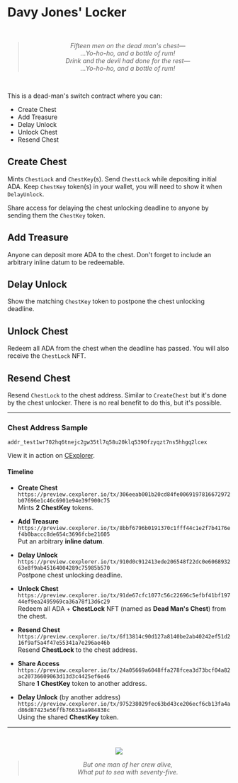 # Davy Jones' Locker

<br/><div align="center">
  >_Fifteen men on the dead man's chest—_<br/>
  >_...Yo-ho-ho, and a bottle of rum!_<br/>
  >_Drink and the devil had done for the rest—_<br/>
  >_...Yo-ho-ho, and a bottle of rum!_<br/>
</div><br/>

This is a dead-man's switch contract where you can:
- Create Chest
- Add Treasure
- Delay Unlock
- Unlock Chest
- Resend Chest

## Create Chest
Mints `ChestLock` and `ChestKey`(s). Send `ChestLock` while depositing initial ADA.
Keep `ChestKey` token(s) in your wallet, you will need to show it when `DelayUnlock`.

Share access for delaying the chest unlocking deadline to anyone by sending them the
`ChestKey` token.

## Add Treasure
Anyone can deposit more ADA to the chest. Don't forget to include an arbitrary inline
datum to be redeemable.

## Delay Unlock
Show the matching `ChestKey` token to postpone the chest unlocking deadline.

## Unlock Chest
Redeem all ADA from the chest when the deadline has passed. You will also receive the
`ChestLock` NFT.

## Resend Chest
Resend `ChestLock` to the chest address. Similar to `CreateChest` but it's done by the
chest unlocker. There is no real benefit to do this, but it's possible.

---

### Chest Address Sample
```
addr_test1wr702hq6tnejc2gw35tl7q58u20klq5390fzyqzt7ns5hhgq2lcex
```
View it in action on
[CExplorer](https://preview.cexplorer.io/address/addr_test1wr702hq6tnejc2gw35tl7q58u20klq5390fzyqzt7ns5hhgq2lcex/tx#data).

#### Timeline
- **Create Chest**<br/>
  `https://preview.cexplorer.io/tx/306eeab001b20cd84fe0069197816672972b07696e1c46c6901e94e39f900c75`
<br/>Mints **2 ChestKey** tokens.

- **Add Treasure**<br/>
  `https://preview.cexplorer.io/tx/8bbf6796b0191370c1fff44c1e2f7b4176ef4b0baccc8de654c3696fcbe21605`
<br/>Put an arbitrary **inline datum**.

- **Delay Unlock**<br/>
  `https://preview.cexplorer.io/tx/910d0c912413ede206548f22dc0e606893263e8f9ab45164004289c75985b570`
<br/>Postpone chest unlocking deadline.

- **Unlock Chest**<br/>
  `https://preview.cexplorer.io/tx/91de67cfc1077c56c22696c5efbf41bf19744ef9ea2495969ca36a78f13d6c29`
<br/>Redeem all ADA + **ChestLock** NFT (named as **Dead Man's Chest**) from the chest.

- **Resend Chest**<br/>
  `https://preview.cexplorer.io/tx/6f13814c90d127a8140be2ab40242ef51d216f9af5a4f47e55341a7e296ae46b`
<br/>Resend **ChestLock** to the chest address.

- **Share Access**<br/>
  `https://preview.cexplorer.io/tx/24a05669a6048ffa278fcea3d73bcf04a82ac20736609063d13d3c4425ef6e46`
<br/>Share **1 ChestKey** token to another address.

- **Delay Unlock** (by another address)<br/>
  `https://preview.cexplorer.io/tx/975238029fec63bd43ce206ecf6cb13fa4ad86d87423e56ffb76633aa984838c`
<br/>Using the shared **ChestKey** token.

---

<br/><div align="center">
  <img src="https://images5.alphacoders.com/641/641119.jpg"/>
  >_But one man of her crew alive,_<br/>
  >_What put to sea with seventy-five._<br/>
</div><br/>
